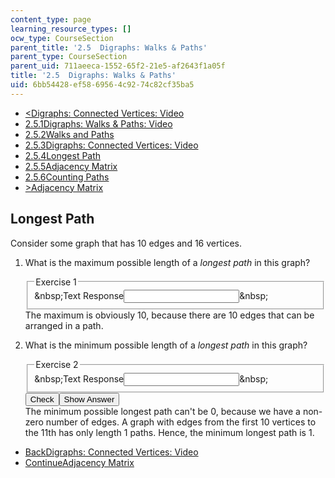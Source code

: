 ```yaml
---
content_type: page
learning_resource_types: []
ocw_type: CourseSection
parent_title: '2.5  Digraphs: Walks & Paths'
parent_type: CourseSection
parent_uid: 711aeeca-1552-65f2-21e5-af2643f1a05f
title: '2.5  Digraphs: Walks & Paths'
uid: 6bb54428-ef58-6956-4c92-74c82cf35ba5
---
```

<ul class="navigation pagination"><li id="top_bck_btn"><a href='/courses/electrical-engineering-and-computer-science/6-042j-mathematics-for-computer-science-spring-2015/structures/tp6-3/vertical-2c95b0b170e2';><<span>Digraphs: Connected Vertices: Video</span></a></li><li id="flp_btn_1" ><a href='/courses/electrical-engineering-and-computer-science/6-042j-mathematics-for-computer-science-spring-2015/structures/tp6-3'>2.5.1<span>Digraphs: Walks &amp; Paths: Video</span></a></li><li id="flp_btn_2" ><a href='/courses/electrical-engineering-and-computer-science/6-042j-mathematics-for-computer-science-spring-2015/structures/tp6-3/vertical-5a67aa9a3a6d'>2.5.2<span>Walks and Paths</span></a></li><li id="flp_btn_3" ><a href='/courses/electrical-engineering-and-computer-science/6-042j-mathematics-for-computer-science-spring-2015/structures/tp6-3/vertical-2c95b0b170e2'>2.5.3<span>Digraphs: Connected Vertices: Video</span></a></li><li id="flp_btn_4" class="button_selected"><a href='/courses/electrical-engineering-and-computer-science/6-042j-mathematics-for-computer-science-spring-2015/structures/tp6-3/vertical-588ea67bd5d7'>2.5.4<span>Longest Path</span></a></li><li id="flp_btn_5" ><a href='/courses/electrical-engineering-and-computer-science/6-042j-mathematics-for-computer-science-spring-2015/structures/tp6-3/adjacency-matrix'>2.5.5<span>Adjacency Matrix</span></a></li><li id="flp_btn_6" ><a href='/courses/electrical-engineering-and-computer-science/6-042j-mathematics-for-computer-science-spring-2015/structures/tp6-3/counting-paths'>2.5.6<span>Counting Paths</span></a></li><li id="top_continue_btn"><a href='/courses/electrical-engineering-and-computer-science/6-042j-mathematics-for-computer-science-spring-2015/structures/tp6-3/adjacency-matrix';>><span>Adjacency Matrix</span></a></li></ul><h2 class="subhead">Longest Path</h2><div class="self_assessment">
<p display_name="Longest Path" url_name="Longest_Path_0"> Consider some graph that has 10 edges and 16 vertices. </p>
<ol display_name="Longest Path" url_name="Longest_Path_1">
<li>
<div id="Q1_div" class="problem_question"><p>
	What is the maximum possible length of a <i>longest path</i> in this graph?  
    </p><fieldset><legend class="visually-hidden">Exercise 1</legend><div class="choice"><label id="Q1_label"><span id="Q1_aria_status" tabindex="-1" class="visually-hidden">&amp;nbsp;</span><span class="visually-hidden">Text Response</span><input ckecktype="ci" onkeypress="numericTypedOrDropDownSelected(1)" value="" answer="10" type="text" id="Q1_input" class="problem_text_input"><span id="Q1_normal_status" class="nostatus" aria-hidden="true">&amp;nbsp;</span><span style="display:none;" id="Q1_ans_span" tabindex="-1">  Answer:10</span></label></div></fieldset></div><div id="S1_div" class="problem_solution" tabindex="-1"> The maximum is obviously 10, because there are 10 edges that can be arranged in a path. </div></li>
<li>
<div id="Q2_div" class="problem_question"><p> What is the minimum possible length of a <i>longest path</i> in this graph? </p><fieldset><legend class="visually-hidden">Exercise 2</legend><div class="choice"><label id="Q2_label"><span id="Q2_aria_status" tabindex="-1" class="visually-hidden">&amp;nbsp;</span><span class="visually-hidden">Text Response</span><input ckecktype="ci" onkeypress="numericTypedOrDropDownSelected(2)" value="" answer="1" type="text" id="Q2_input" class="problem_text_input"><span id="Q2_normal_status" class="nostatus" aria-hidden="true">&amp;nbsp;</span><span style="display:none;" id="Q2_ans_span" tabindex="-1">  Answer:1</span></label></div></fieldset></div><div class="action"><button id="Q1_button" onclick="checkAnswer({1: 'stringresponse', 2: 'stringresponse'})" class="problem_mo_button">Check</button><button id="Q1_button_show" onclick="showHideSolution({1: 'stringresponse', 2: 'stringresponse'}, 1, [1, 2])" class="problem_mo_button">Show Answer</button></div></li>
<div id="S2_div" class="problem_solution" tabindex="-1"> The minimum possible longest path can't be 0, because we have a non-zero number of edges. A graph with edges from the first 10 vertices to the 11th has only length 1 paths. Hence, the minimum longest path is 1. </div></ol>
</div><ul class="navigation progress"><li id="bck_btn"><a href='/courses/electrical-engineering-and-computer-science/6-042j-mathematics-for-computer-science-spring-2015/structures/tp6-3/vertical-2c95b0b170e2';>Back<span>Digraphs: Connected Vertices: Video</span></a></li><li id="continue_btn"><a href='/courses/electrical-engineering-and-computer-science/6-042j-mathematics-for-computer-science-spring-2015/structures/tp6-3/adjacency-matrix';>Continue<span>Adjacency Matrix</span></a></li></ul>